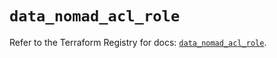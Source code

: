 # `data_nomad_acl_role`

Refer to the Terraform Registry for docs: [`data_nomad_acl_role`](https://registry.terraform.io/providers/hashicorp/nomad/2.3.0/docs/data-sources/acl_role).
